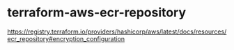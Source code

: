# terraform-aws-ecr-repository

https://registry.terraform.io/providers/hashicorp/aws/latest/docs/resources/ecr_repository#encryption_configuration

